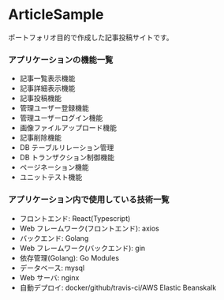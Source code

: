 # ArticleSample

ポートフォリオ目的で作成した記事投稿サイトです。

### アプリケーションの機能一覧

- 記事一覧表示機能
- 記事詳細表示機能
- 記事投稿機能
- 管理ユーザー登録機能
- 管理ユーザーログイン機能
- 画像ファイルアップロード機能
- 記事削除機能
- DB テーブルリレーション管理
- DB トランザクション制御機能
- ページネーション機能
- ユニットテスト機能

### アプリケーション内で使用している技術一覧

- フロントエンド: React(Typescript)
- Web フレームワーク(フロントエンド): axios
- バックエンド: Golang
- Web フレームワーク(バックエンド): gin
- 依存管理(Golang): Go Modules
- データベース: mysql
- Web サーバ: nginx
- 自動デプロイ: docker/github/travis-ci/AWS Elastic Beanskalk
